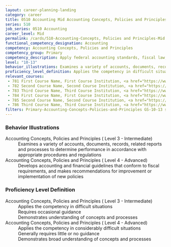 ```yaml
---
layout: career-planning-landing
category: career
title: 0510 Accounting Mid Accounting Concepts, Policies and Principles
series: 510
job_series: 0510 Accounting
career_level: Mid
permalink: /cards/510-Accounting-Concepts, Policies and Principles-Mid
functional_competency_designation: Accounting
competency: Accounting Concepts, Policies and Principles
competency_group: Primary
competency_description: Apply federal accounting standards, fiscal law, policies, regulations, principles, standards, internal controls and procedures to financial management activities
level: "10-13"
behavior_illustrations: Examines a variety of accounts, documents, records, related reports and processes to determine performance in accordance with appropriate procedures and regulations ? Develops accounting and financial guidelines that conform to fiscal requirements, and makes recommendations for improvement or implementation of new policies
proficiency_level_definition: Applies the competency in difficult situations ? Requires occasional guidance ? Demonstrates understanding of concepts and processes ? Applies the competency in considerably difficult situations ? Generally requires little or no guidance ? Demonstrates broad understanding of concepts and processes
relevant_courses: 
 - 781 First Course Name, First Course Institution, <a href="https://www.cfo.gov">www.cfo.gov</a>
 - 782 Second Course Name, Second Course Institution, <a href="https://www.cfo.gov">www.cfo.gov</a>
 - 783 Third Course Name, Third Course Institution, <a href="https://www.cfo.gov">www.cfo.gov</a>
 - 784 First Course Name, First Course Institution, <a href="https://www.cfo.gov">www.cfo.gov</a>
 - 785 Second Course Name, Second Course Institution, <a href="https://www.cfo.gov">www.cfo.gov</a>
 - 786 Third Course Name, Third Course Institution, <a href="https://www.cfo.gov">www.cfo.gov</a>
filters: Primary-Accounting-Concepts-Policies-and-Principles GS-10-13 series-0510
---
```


<div class="desktop:grid-col-6 margin-y-205">
  <div class="border-top-05 bg-white padding-2 shadow-5 height-full members-hover border-1px border-gray-30 border-top-orange radius-lg">
    <h3>Behavior Illustrations</h3>
    <dl class="text-base"><dt>Accounting Concepts, Policies and Principles ( Level 3 - Intermediate)</dt><dd>Examines a variety of accounts, documents, records, related reports and processes to determine performance in accordance with appropriate procedures and regulations</dd><dt>Accounting Concepts, Policies and Principles ( Level 4 - Advanced)</dt><dd>Develops accounting and financial guidelines that conform to fiscal requirements, and makes recommendations for improvement or implementation of new policies</dd></dl>
  </div>
</div>
<div class="desktop:grid-col-6 margin-y-205">
  <div class="border-top-05 bg-white padding-2 shadow-5 height-full members-hover border-1px border-gray-30 border-top-orange radius-lg">
    <h3>Proficiency Level Definition</h3>
    <dl class="text-base"><dt>Accounting Concepts, Policies and Principles ( Level 3 - Intermediate)</dt><dd>Applies the competency in difficult situations </dd><dd> Requires occasional guidance </dd><dd> Demonstrates understanding of concepts and processes</dd><dt>Accounting Concepts, Policies and Principles ( Level 4 - Advanced)</dt><dd>Applies the competency in considerably difficult situations </dd><dd> Generally requires little or no guidance </dd><dd> Demonstrates broad understanding of concepts and processes</dd></dl>
  </div>
</div>